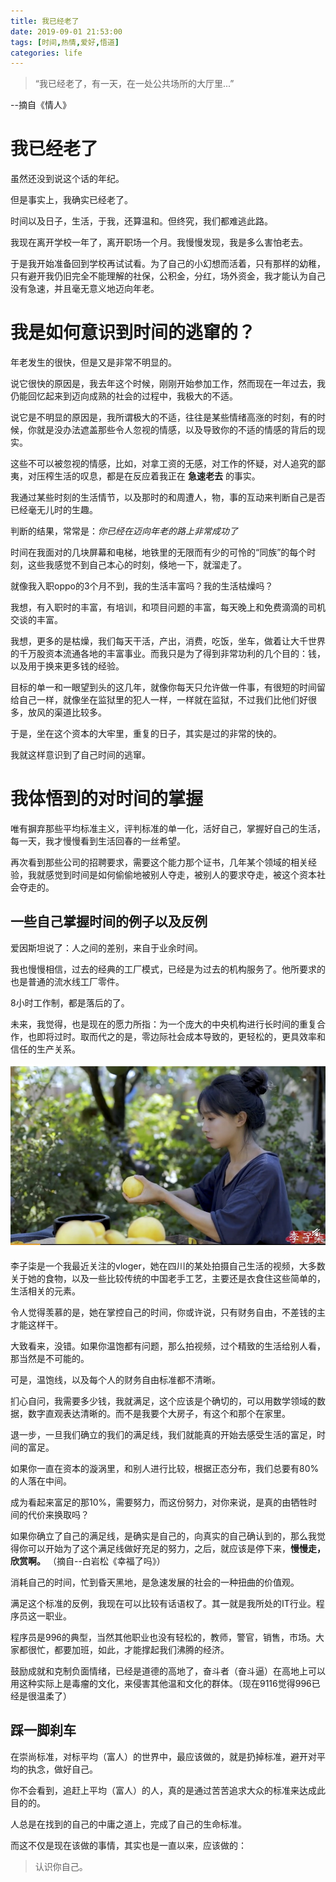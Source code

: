 ```yaml
---
title: 我已经老了
date: 2019-09-01 21:53:00
tags: [时间,热情,爱好,悟道]
categories: life
---
```


>“我已经老了，有一天，在一处公共场所的大厅里...”

--摘自《情人》

<!--more-->

# 我已经老了

虽然还没到说这个话的年纪。

但是事实上，我确实已经老了。

时间以及日子，生活，于我，还算温和。但终究，我们都难逃此路。

我现在离开学校一年了，离开职场一个月。我慢慢发现，我是多么害怕老去。

于是我开始准备回到学校再试试看。为了自己的小幻想而活着，只有那样的幼稚，只有避开我仍旧完全不能理解的社保，公积金，分红，场外资金，我才能认为自己没有急速，并且毫无意义地迈向年老。

# 我是如何意识到时间的逃窜的？

年老发生的很快，但是又是非常不明显的。

说它很快的原因是，我去年这个时候，刚刚开始参加工作，然而现在一年过去，我仍能回忆起来到迈向成熟的社会的过程中，我极大的不适。

说它是不明显的原因是，我所谓极大的不适，往往是某些情绪高涨的时刻，有的时候，你就是没办法遮盖那些令人忽视的情感，以及导致你的不适的情感的背后的现实。

这些不可以被忽视的情感，比如，对拿工资的无感，对工作的怀疑，对人追究的鄙夷，对压榨生活的叹息，都是在反应着我正在 **急速老去** 的事实。

我通过某些时刻的生活情节，以及那时的和周遭人，物，事的互动来判断自己是否已经毫无儿时的生趣。

判断的结果，常常是：*你已经在迈向年老的路上非常成功了*

时间在我面对的几块屏幕和电梯，地铁里的无限而有少的可怜的“同族”的每个时刻，这些我感觉不到自己本心的时刻，倏地一下，就溜走了。

就像我入职oppo的3个月不到，我的生活丰富吗？我的生活枯燥吗？

我想，有入职时的丰富，有培训，和项目问题的丰富，每天晚上和免费滴滴的司机交谈的丰富。

我想，更多的是枯燥，我们每天干活，产出，消费，吃饭，坐车，做着让大千世界的千万股资本流通各地的丰富事业。而我只是为了得到非常功利的几个目的：钱，以及用于换来更多钱的经验。

目标的单一和一眼望到头的这几年，就像你每天只允许做一件事，有很短的时间留给自己一样，就像坐在监狱里的犯人一样，一样就在监狱，不过我们比他们好很多，放风的渠道比较多。

于是，坐在这个资本的大牢里，重复的日子，其实是过的非常的快的。

我就这样意识到了自己时间的逃窜。

# 我体悟到的对时间的掌握

唯有摒弃那些平均标准主义，评判标准的单一化，活好自己，掌握好自己的生活，每一天，我才慢慢看到生活回春的一丝希望。

再次看到那些公司的招聘要求，需要这个能力那个证书，几年某个领域的相关经验，我就感觉到时间是如何偷偷地被别人夺走，被别人的要求夺走，被这个资本社会夺走的。

## 一些自己掌握时间的例子以及反例

爱因斯坦说了：人之间的差别，来自于业余时间。

我也慢慢相信，过去的经典的工厂模式，已经是为过去的机构服务了。他所要求的也是普通的流水线工厂零件。

8小时工作制，都是落后的了。

未来，我觉得，也是现在的愿力所指：为一个庞大的中央机构进行长时间的重复合作，也即将过时。取而代之的是，零边际社会成本导致的，更轻松的，更具效率和信任的生产关系。

<img src="/img/liziqi.jpg">


李子柒是一个我最近关注的vloger，她在四川的某处拍摄自己生活的视频，大多数关于她的食物，以及一些比较传统的中国老手工艺，主要还是衣食住这些简单的，生活相关的元素。

令人觉得羡慕的是，她在掌控自己的时间，你或许说，只有财务自由，不差钱的主才能这样干。

大致看来，没错。如果你温饱都有问题，那么拍视频，过个精致的生活给别人看，那当然是不可能的。

可是，温饱线，以及每个人的财务自由标准都不清晰。

扪心自问，我需要多少钱，我就满足，这个应该是个确切的，可以用数学领域的数据，数字直观表达清晰的。而不是我要个大房子，有这个和那个在家里。

退一步，一旦我们确立的我们的满足线，我们就能真的开始去感受生活的富足，时间的富足。

如果你一直在资本的漩涡里，和别人进行比较，根据正态分布，我们总要有80% 的人落在中间。

成为看起来富足的那10%，需要努力，而这份努力，对你来说，是真的由牺牲时间的代价来换取吗？

如果你确立了自己的满足线，是确实是自己的，向真实的自己确认到的，那么我觉得你可以开始为了这个满足线做好充足的努力，之后，就应该是停下来，**慢慢走，欣赏啊。** （摘自--白岩松《幸福了吗》）

消耗自己的时间，忙到昏天黑地，是急速发展的社会的一种扭曲的价值观。

满足这个标准的反例，我现在可以比较有话语权了。其一就是我所处的IT行业。程序员这一职业。

程序员是996的典型，当然其他职业也没有轻松的，教师，警官，销售，市场。大家都很忙，都要加班，如此，才能撑起我们沸腾的经济。

鼓励成就和克制负面情绪，已经是道德的高地了，奋斗者（奋斗逼）在高地上可以用这种实际上是毒瘤的文化，来侵害其他温和文化的群体。（现在9116觉得996已经是很温柔了）

## 踩一脚刹车

在崇尚标准，对标平均（富人）的世界中，最应该做的，就是扔掉标准，避开对平均的执念，做好自己。

你不会看到，追赶上平均（富人）的人，真的是通过苦苦追求大众的标准来达成此目的的。

人总是在找到的自己的中庸之道上，完成了自己的生命标准。

而这不仅是现在该做的事情，其实也是一直以来，应该做的：

>认识你自己。

